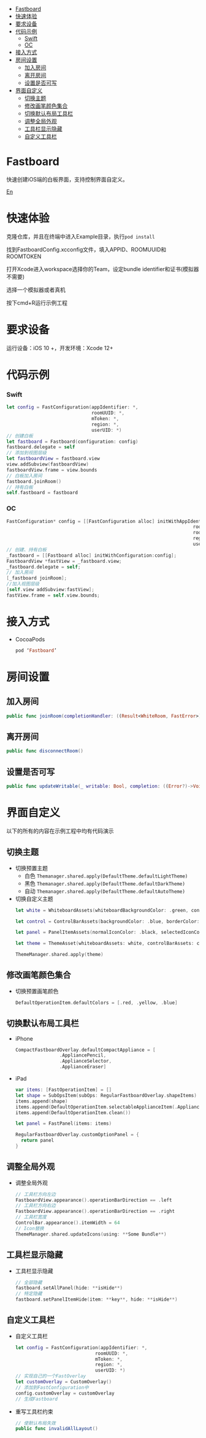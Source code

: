 - [Fastboard](#fastboard)
- [快速体验](#快速体验)
- [要求设备](#要求设备)
- [代码示例](#代码示例)
    - [Swift](#swift)
    - [OC](#oc)
- [接入方式](#接入方式)
- [房间设置](#房间设置)
  - [加入房间](#加入房间)
  - [离开房间](#离开房间)
  - [设置是否可写](#设置是否可写)
- [界面自定义](#界面自定义)
  - [切换主题](#切换主题)
  - [修改画笔颜色集合](#修改画笔颜色集合)
  - [切换默认布局工具栏](#切换默认布局工具栏)
  - [调整全局外观](#调整全局外观)
  - [工具栏显示隐藏](#工具栏显示隐藏)
  - [自定义工具栏](#自定义工具栏)

# Fastboard
快速创建iOS端的白板界面，支持控制界面自定义。
<p><a href="./README-En.md">En</a></p>

# 快速体验
克隆仓库，并且在终端中进入Example目录，执行`pod install`

找到FastboardConfig.xcconfig文件，填入APPID、ROOMUUID和ROOMTOKEN

打开Xcode进入workspace选择你的Team，设定bundle identifier和证书(模拟器不需要)

选择一个模拟器或者真机

按下cmd+R运行示例工程
# 要求设备
运行设备：iOS 10 +，开发环境：Xcode 12+

# 代码示例
### Swift
```swift
let config = FastConfiguration(appIdentifier: *,
                               roomUUID: *,
                               mToken: *,
                               region: *,
                               userUID: *)
// 创建白板
let fastboard = Fastboard(configuration: config)
fastboard.delegate = self
// 添加到视图层级
let fastboardView = fastboard.view
view.addSubview(fastboardView)
fastboardView.frame = view.bounds
// 白板加入房间
fastboard.joinRoom()
// 持有白板
self.fastboard = fastboard
```
### OC
```ObjectiveC
FastConfiguration* config = [[FastConfiguration alloc] initWithAppIdentifier:*]
                                                                    roomUUID:*
                                                                    roomToken:*
                                                                    region: *
                                                                    userUID:*];
// 创建、持有白板
_fastboard = [[Fastboard alloc] initWithConfiguration:config];
FastboardView *fastView = _fastboard.view;
_fastboard.delegate = self;
// 加入房间
[_fastboard joinRoom];
//加入视图层级
[self.view addSubview:fastView];
fastView.frame = self.view.bounds;
```

# 接入方式
- CocoaPods
  ```ruby
  pod ‘Fastboard’
  ```

# 房间设置
## 加入房间
```swift
public func joinRoom(completionHandler: ((Result<WhiteRoom, FastError>)->Void)? = nil)
```
## 离开房间
```swift
public func disconnectRoom()
```
## 设置是否可写
  ```swift
  public func updateWritable(_ writable: Bool, completion: ((Error?)->Void)?
  ```

# 界面自定义
以下的所有的内容在示例工程中均有代码演示
## 切换主题
- 切换预置主题
    - 白色 `Themanager.shared.apply(DefaultTheme.defaultLightTheme)`
    - 黑色 `Themanager.shared.apply(DefaultTheme.defaultDarkTheme)`
    - 自动 `Themanager.shared.apply(DefaultTheme.defaultAutoTheme)`
- 切换自定义主题
    ```Swift
    let white = WhiteboardAssets(whiteboardBackgroundColor: .green, containerColor: .yellow)

    let control = ControlBarAssets(backgroundColor: .blue, borderColor: .gray, effectStyle: .init(style: .regular))

    let panel = PanelItemAssets(normalIconColor: .black, selectedIconColor: .systemRed, highlightBgColor: .cyan, subOpsIndicatorColor: .yellow, pageTextLabelColor: .orange)

    let theme = ThemeAsset(whiteboardAssets: white, controlBarAssets: control, panelItemAssets: panel)

    ThemeManager.shared.apply(theme)
    ```

## 修改画笔颜色集合
- 切换预置画笔颜色 
  ```Swift
  DefaultOperationItem.defaultColors = [.red, .yellow, .blue]
  ```

## 切换默认布局工具栏
- iPhone
    ```swift
    CompactFastboardOverlay.defaultCompactAppliance = [
                    .AppliancePencil,
                    .ApplianceSelector,
                    .ApplianceEraser]
    ```
 - iPad
     ```swift
     var items: [FastOperationItem] = []
     let shape = SubOpsItem(subOps: RegularFastboardOverlay.shapeItems)
     items.append(shape)
     items.append(DefaultOperationItem.selectableApplianceItem(.AppliancePencil, shape: nil))
     items.append(DefaultOperationItem.clean())

     let panel = FastPanel(items: items)

     RegularFastboardOverlay.customOptionPanel = {
       return panel
     }
     ```       
## 调整全局外观
- 调整全局外观
  ```swift
  // 工具栏方向左边
  FastboardView.appearance().operationBarDirection == .left
  // 工具栏方向右边
  FastboardView.appearance().operationBarDirection == .right
  // 工具栏宽度
  ControlBar.appearance().itemWidth = 64
  // Icon替换
  ThemeManager.shared.updateIcons(using: **Some Bundle**)
  ```
## 工具栏显示隐藏
- 工具栏显示隐藏
  ```swift
  // 全部隐藏 
  fastboard.setAllPanel(hide: **isHide**)
  // 特定隐藏
  fastboard.setPanelItemHide(item: **key**, hide: **isHide**)
  ```
## 自定义工具栏
- 自定义工具栏
  ```swift
  let config = FastConfiguration(appIdentifier: *,
                               roomUUID: *,
                               mToken: *,
                               region: *,
                               userUID: *)
  // 实现自己的一个FastOverlay
  let customOverlay = CustomOverlay()
  // 添加到FastConfiguration中
  config.customOverlay = customOverlay
  // 生成Fastboard
  ```
- 重写工具栏约束
  ```swift
  // 使默认布局失效
  public func invalidAllLayout()
  ```
